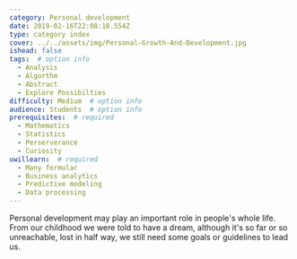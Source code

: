 ```yaml
---
category: Personal development
date: 2019-02-16T22:08:18.554Z
type: category index
cover: ../../assets/img/Personal-Growth-And-Development.jpg
ishead: false
tags:  # option info
  - Analysis
  - Algorthm
  - Abstract
  - Explore Possibilties
difficulty: Medium  # option info
audience: Students  # option info
prerequisites:  # required
  - Mathematics
  - Statistics
  - Perserverance
  - Curiosity
uwillearn:  # required
  - Many formular
  - Business analytics
  - Predictive modeling
  - Data processing
---
```


Personal development may play an important role in people's whole life. From our childhood we were told to have a dream, although it's so far or so unreachable, lost in half way,  we still need some goals or guidelines to lead us.